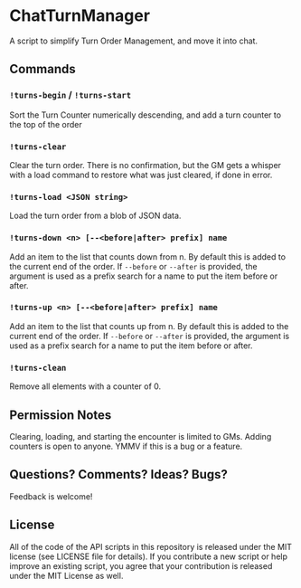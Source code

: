 # ChatTurnManager

A script to simplify Turn Order Management, and move it into chat.

## Commands

### `!turns-begin` / `!turns-start`

Sort the Turn Counter numerically descending, and add a turn counter to the
top of the order

### `!turns-clear`

Clear the turn order. There is no confirmation, but the GM gets a whisper with
a load command to restore what was just cleared, if done in error.

### `!turns-load <JSON string>`

Load the turn order from a blob of JSON data.

### `!turns-down <n> [--<before|after> prefix] name`

Add an item to the list that counts down from n. By default this is added to
the current end of the order. If `--before` or `--after` is provided, the
argument is used as a prefix search for a name to put the item before or
after.

### `!turns-up <n> [--<before|after> prefix] name`

Add an item to the list that counts up from n. By default this is added to the
current end of the order. If `--before` or `--after` is provided, the argument
is used as a prefix search for a name to put the item before or after.

### `!turns-clean`

Remove all elements with a counter of 0.

## Permission Notes

Clearing, loading, and starting the encounter is limited to GMs. Adding
counters is open to anyone. YMMV if this is a bug or a feature.

## Questions? Comments? Ideas? Bugs?

Feedback is welcome!

## License

All of the code of the API scripts in this repository is released under the MIT
license (see LICENSE file for details). If you contribute a new script or help
improve an existing script, you agree that your contribution is released under
the MIT License as well.
